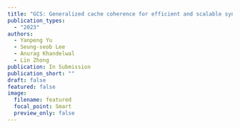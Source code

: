 ```yaml
---
title: "GCS: Generalized cache coherence for efficient and scalable synchronization"
publication_types:
  - "2023"
authors:
  - Yanpeng Yu
  - Seung-seob Lee
  - Anurag Khandelwal
  - Lin Zhong
publication: In Submission
publication_short: ""
draft: false
featured: false
image:
  filename: featured
  focal_point: Smart
  preview_only: false
---
```

